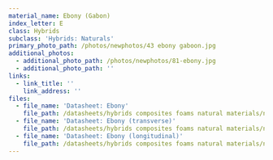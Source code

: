 ```yaml
---
material_name: Ebony (Gabon)
index_letter: E
class: Hybrids
subclass: 'Hybrids: Naturals'
primary_photo_path: /photos/newphotos/43 ebony gaboon.jpg
additional_photos:
  - additional_photo_path: /photos/newphotos/81-ebony.jpg
  - additional_photo_path: ''
links:
  - link_title: ''
    link_address: ''
files:
  - file_name: 'Datasheet: Ebony'
    file_path: /datasheets/hybrids composites foams natural materials/natural materials/ebony.pdf
  - file_name: 'Datasheet: Ebony (transverse)'
    file_path: /datasheets/hybrids composites foams natural materials/natural materials/ebony(transverse).pdf
  - file_name: 'Datasheet: Ebony (longitudinal)'
    file_path: /datasheets/hybrids composites foams natural materials/natural materials/ebony (longitudinal).pdf
---
```



